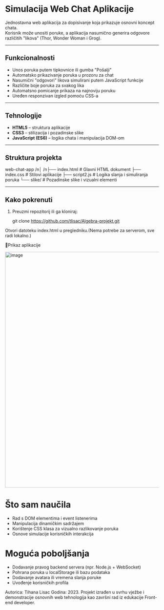 # Simulacija Web Chat Aplikacije

Jednostavna web aplikacija za dopisivanje koja prikazuje osnovni koncept chata.  
Korisnik može unositi poruke, a aplikacija nasumično generira odgovore različitih "likova" (Thor, Wonder Woman i Grog).

---

## Funkcionalnosti

- Unos poruka putem tipkovnice ili gumba "Pošalji"
- Automatsko prikazivanje poruka u prozoru za chat
- Nasumični "odgovori" likova simulirani putem JavaScript funkcije
- Različite boje poruka za svakog lika
- Automatsno pomicanje prikaza na najnoviju poruku
- Uređen responzivan izgled pomoću CSS-a

---

## Tehnologije

- **HTML5** – struktura aplikacije  
- **CSS3** – stilizacija i pozadinske slike  
- **JavaScript (ES6)** – logika chata i manipulacija DOM-om  

---

## Struktura projekta

web-chat-app
/n│
/n├── index.html # Glavni HTML dokument
├── index.css # Stilovi aplikacije
├── script2.js # Logika slanja i simuliranja poruka
└── slike/ # Pozadinske slike i vizualni elementi

---

## Kako pokrenuti

1. Preuzmi repozitorij ili ga kloniraj:

   git clone https://github.com/tlisac/Algebra-projekt.git
   
Otvori datoteku index.html u pregledniku.(Nema potrebe za serverom, sve radi lokalno.)



📸Prikaz aplikacije


<img width="1290" height="772" alt="image" src="https://github.com/user-attachments/assets/d31237ca-30a7-4589-a062-91199d583d3b" />


# Što sam naučila
- Rad s DOM elementima i event listenerima
- Manipulacija dinamičkim sadržajem
- Korištenje CSS klasa za vizualno razlikovanje poruka
- Osnove simulacije korisničkih interakcija

# Moguća poboljšanja
- Dodavanje pravog backend servera (npr. Node.js + WebSocket)
- Pohrana poruka u localStorage ili bazu podataka
- Dodavanje avatara ili vremena slanja poruke
- Uvođenje korisničkih profila

Autorica: Tihana Lisac
Godina: 2023.
Projekt izrađen u svrhu vježbe i demonstracije osnovnih web tehnologija kao završni rad iz edukacije Front-end developer.
